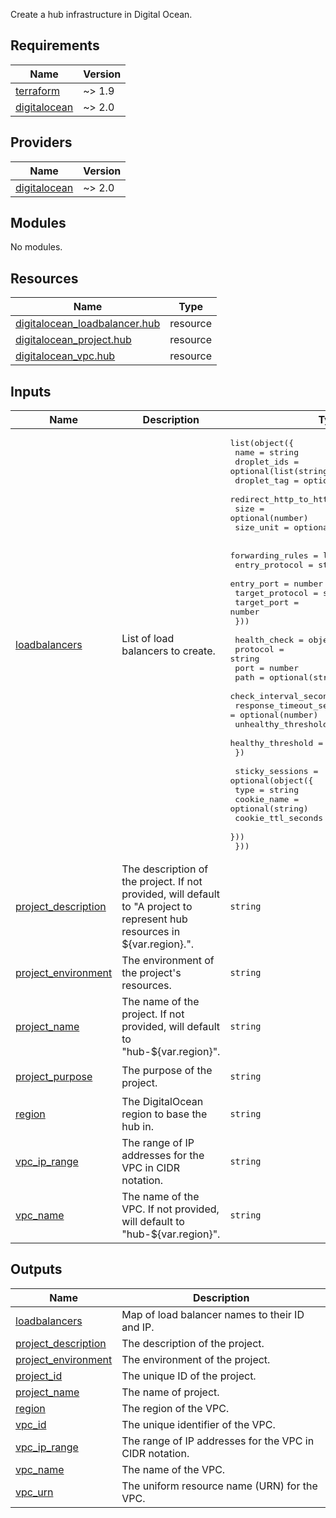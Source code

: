 <!-- BEGIN_TF_DOCS -->
Create a hub infrastructure in Digital Ocean.

## Requirements

| Name | Version |
|------|---------|
| <a name="requirement_terraform"></a> [terraform](#requirement\_terraform) | ~> 1.9 |
| <a name="requirement_digitalocean"></a> [digitalocean](#requirement\_digitalocean) | ~> 2.0 |

## Providers

| Name | Version |
|------|---------|
| <a name="provider_digitalocean"></a> [digitalocean](#provider\_digitalocean) | ~> 2.0 |

## Modules

No modules.

## Resources

| Name | Type |
|------|------|
| [digitalocean_loadbalancer.hub](https://registry.terraform.io/providers/digitalocean/digitalocean/latest/docs/resources/loadbalancer) | resource |
| [digitalocean_project.hub](https://registry.terraform.io/providers/digitalocean/digitalocean/latest/docs/resources/project) | resource |
| [digitalocean_vpc.hub](https://registry.terraform.io/providers/digitalocean/digitalocean/latest/docs/resources/vpc) | resource |

## Inputs

| Name | Description | Type | Default | Required |
|------|-------------|------|---------|:--------:|
| <a name="input_loadbalancers"></a> [loadbalancers](#input\_loadbalancers) | List of load balancers to create. | <pre>list(object({<br/>    name                   = string<br/>    droplet_ids            = optional(list(string))<br/>    droplet_tag            = optional(string)<br/>    redirect_http_to_https = optional(bool)<br/>    size                   = optional(number)<br/>    size_unit              = optional(string)<br/><br/>    forwarding_rules = list(object({<br/>      entry_protocol  = string<br/>      entry_port      = number<br/>      target_protocol = string<br/>      target_port     = number<br/>    }))<br/><br/>    health_check = object({<br/>      protocol                 = string<br/>      port                     = number<br/>      path                     = optional(string)<br/>      check_interval_seconds   = optional(number)<br/>      response_timeout_seconds = optional(number)<br/>      unhealthy_threshold      = optional(number)<br/>      healthy_threshold        = optional(number)<br/>    })<br/><br/>    sticky_sessions = optional(object({<br/>      type               = string<br/>      cookie_name        = optional(string)<br/>      cookie_ttl_seconds = optional(number)<br/>    }))<br/>  }))</pre> | `[]` | no |
| <a name="input_project_description"></a> [project\_description](#input\_project\_description) | The description of the project.  If not provided, will default to "A project to represent hub resources in ${var.region}.". | `string` | `""` | no |
| <a name="input_project_environment"></a> [project\_environment](#input\_project\_environment) | The environment of the project's resources. | `string` | `"Production"` | no |
| <a name="input_project_name"></a> [project\_name](#input\_project\_name) | The name of the project.  If not provided, will default to "hub-${var.region}". | `string` | `""` | no |
| <a name="input_project_purpose"></a> [project\_purpose](#input\_project\_purpose) | The purpose of the project. | `string` | `"Operational / Developer tooling"` | no |
| <a name="input_region"></a> [region](#input\_region) | The DigitalOcean region to base the hub in. | `string` | n/a | yes |
| <a name="input_vpc_ip_range"></a> [vpc\_ip\_range](#input\_vpc\_ip\_range) | The range of IP addresses for the VPC in CIDR notation. | `string` | n/a | yes |
| <a name="input_vpc_name"></a> [vpc\_name](#input\_vpc\_name) | The name of the VPC.  If not provided, will default to "hub-${var.region}". | `string` | `""` | no |

## Outputs

| Name | Description |
|------|-------------|
| <a name="output_loadbalancers"></a> [loadbalancers](#output\_loadbalancers) | Map of load balancer names to their ID and IP. |
| <a name="output_project_description"></a> [project\_description](#output\_project\_description) | The description of the project. |
| <a name="output_project_environment"></a> [project\_environment](#output\_project\_environment) | The environment of the project. |
| <a name="output_project_id"></a> [project\_id](#output\_project\_id) | The unique ID of the project. |
| <a name="output_project_name"></a> [project\_name](#output\_project\_name) | The name of project. |
| <a name="output_region"></a> [region](#output\_region) | The region of the VPC. |
| <a name="output_vpc_id"></a> [vpc\_id](#output\_vpc\_id) | The unique identifier of the VPC. |
| <a name="output_vpc_ip_range"></a> [vpc\_ip\_range](#output\_vpc\_ip\_range) | The range of IP addresses for the VPC in CIDR notation. |
| <a name="output_vpc_name"></a> [vpc\_name](#output\_vpc\_name) | The name of the VPC. |
| <a name="output_vpc_urn"></a> [vpc\_urn](#output\_vpc\_urn) | The uniform resource name (URN) for the VPC. |
<!-- END_TF_DOCS -->